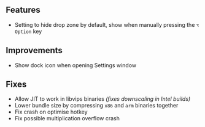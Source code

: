 ## Features

- Setting to hide drop zone by default, show when manually pressing the `⌥ Option` key

## Improvements

- Show dock icon when opening Settings window

## Fixes

- Allow JIT to work in libvips binaries *(fixes downscaling in Intel builds)*
- Lower bundle size by compressing `x86` and `arm` binaries together
- Fix crash on optimise hotkey
- Fix possible multiplication overflow crash
